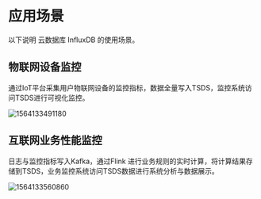 # 应用场景

以下说明 云数据库 InfluxDB 的使用场景。

## 物联网设备监控

通过IoT平台采集用户物联网设备的监控指标，数据全量写入TSDS，监控系统访问TSDS进行可视化监控。

![1564133491180](...\...\...\...\...\image\JCS-for-InfluxDB\1564133491180.png)

## 互联网业务性能监控

日志与监控指标写入Kafka，通过Flink 进行业务规则的实时计算，将计算结果存储到TSDS，业务监控系统访问TSDS数据进行系统分析与数据展示。

![1564133560860](D:\MD\TSDS\帮助文档\image\JCS-for-InfluxDB\1564133560860.png)


